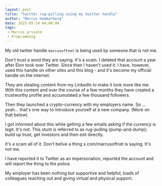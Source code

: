 ```yaml
---
layout: post
title: "Twitter rug-pulling using my twitter handle"
author: "Marcus Hammarberg"
date: 2025-05-14 04:00:00
tags:
 - Marcus private
 - Programming
---
```


My old twitter handle `marcusoftnet` is being used by someone that is not me.

Don't trust a word they are saying. It's a scam. I deleted that account a year after Elon took over Twitter. Since then I haven't used it. I have, however, used this handle on other sites and this blog - and it's become my official handle on the internet.

They are stealing content from my LinkedIn to make it look more like me. With this content and over the course of a few months they have created a trustworthy profile and accumulated a few thousand followers.

Then they launched a crypto-currency with my employers name. So ... yeah... that's one way to introduce yourself at a new company. (More on that below)

I got informed about this while getting a few emails asking if the currency is legit. It's not. This stunt is referred to as rug-pulling (pump-and-dump); build up trust, get investors and then exit directly.

It's a scam all of it. Don't belive a thing x.com/marcusoftnet is saying. It's not me.

I have reported it to Twitter as an impersonation, reported the account and will report the thing to the police.

My employer has been nothing but supportive and helpful, loads of colleagues reaching out and giving virtual and physical support.
